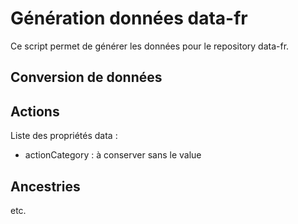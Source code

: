 # Génération données data-fr

Ce script permet de générer les données pour le repository data-fr.

## Conversion de données

## Actions

Liste des propriétés data :

- actionCategory : à conserver sans le value

## Ancestries

etc.
